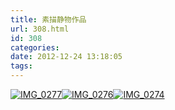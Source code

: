 ```yaml
---
title: 素描静物作品
url: 308.html
id: 308
categories:
date: 2012-12-24 13:18:05
tags:
---
```


[![IMG_0277](http://www.psdpi.com/blog/wp-content/uploads/2015/12/IMG_0277-768x1024.jpg)](http://www.psdpi.com/blog/wp-content/uploads/2015/12/IMG_0277.jpg)[![IMG_0276](http://www.psdpi.com/blog/wp-content/uploads/2015/12/IMG_0276-225x300.jpg)](http://www.psdpi.com/blog/wp-content/uploads/2015/12/IMG_0276.jpg)[![IMG_0274](http://www.psdpi.com/blog/wp-content/uploads/2015/12/IMG_0274-e1449114050895-225x300.jpg)](http://www.psdpi.com/blog/wp-content/uploads/2015/12/IMG_0274-e1449114050895.jpg)
